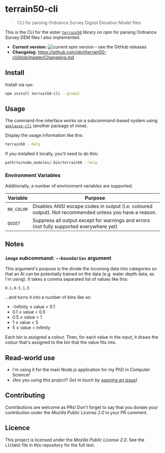 # terrain50-cli

> CLI for parsing Ordnance Survey Digital Elevation Model files

This is the CLI for the sister [`terrain50`](https://www.npmjs.com/package/terrain50) library on npm for parsing Ordnance Survey DEM files I also implemented.

 - **Current version:** ![current npm version - see the GitHub releases](https://img.shields.io/npm/v/terrain50-cli)
 - **Changelog:** https://github.com/sbrl/terrain50-cli/blob/master/Changelog.md


## Install
Install via `npm`:

```bash
npm install terrain50-cli --global
```


## Usage
The command-line interface works on a subcommand-based system using [`applause-cli`](https://npmjs.org/packages/applause-cli) (another package of mine).

Display the usage information like this:

```bash
terrain50 --help
```

If you installed it locally, you'll need to do this:

```bash
path/to/node_modules/.bin/terrain50 --help
```

### Environment Variables
Additionally, a number of environment variables are supported.

Variable    | Purpose
------------|-----------------------------
`NO_COLOR`  | Disables ANSI escape codes in output (i.e. coloured output). Not recommended unless you have a reason.
`QUIET`     | Suppress all output except for warnings and errors (not fully supported everywhere yet)


## Notes

### `image` subcommand: `--boundaries` argument
This argument's purpose is the divide the incoming data into categories so that an AI can be potentially trained on the data (e.g. water depth data, as I'm using). It takes a comma separated list of values like this:

```
0.1,0.5,1,5
```

...and turns it into a number of bins like so:

 - -Infinity ≤ value < 0.1
 - 0.1 ≤ value < 0.5
 - 0.5 ≤ value < 1
 - 1 ≤ value < 5
 - 5 ≤ value < Infinity

Each bin is assigned a colour. Then, for each value in the input, it draws the colour that's assigned to the bin that the value fits into.


## Read-world use
 - I'm using it for the main Node.js application for my PhD in Computer Science!
 - _(Are you using this project? Get in touch by [opening an issue](https://github.com/sbrl/terrain50/issues/new))_


## Contributing
Contributions are welcome as PRs! Don't forget to say that you donate your contribution under the _Mozilla Public License 2.0_ in your PR comment.


## Licence
This project is licensed under the _Mozilla Public License 2.0_. See the `LICENSE` file in this repository for the full text.
